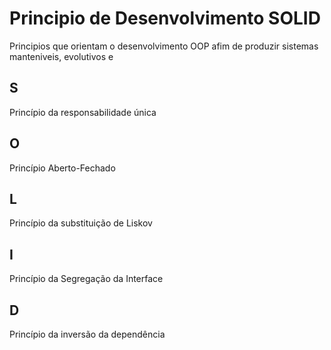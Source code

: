 # Principio de Desenvolvimento SOLID

Principios que orientam o desenvolvimento OOP afim de produzir
sistemas manteniveis, evolutivos e 

## S
Princípio da responsabilidade única

## O
Princípio Aberto-Fechado

## L
Princípio da substituição de Liskov

## I
Princípio da Segregação da Interface

## D
Princípio da inversão da dependência